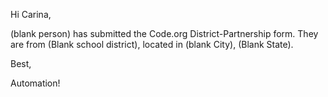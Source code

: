 Hi Carina,

(blank person) has submitted the Code.org District-Partnership form. They are from (Blank school district), located in (blank City), (Blank State).

Best,

Automation!  


